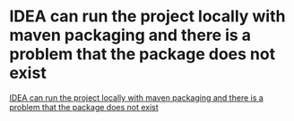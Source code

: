 # IDEA can run the project locally with maven packaging and there is a problem that the package does not exist
[IDEA can run the project locally with maven packaging and there is a problem that the package does not exist](https://aiwithcloud.com/2022/09/19/idea_can_run_the_project_locally_with_maven_packaging_and_there_is_a_problem_that_the_package_does_not_exist/)
